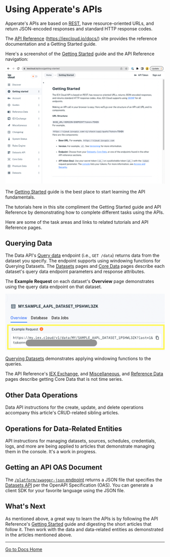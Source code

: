 # Using Apperate's APIs

Apperate's APIs are based on [REST](https://en.wikipedia.org/wiki/Representational_state_transfer), have resource-oriented URLs, and return JSON-encoded responses and standard HTTP response codes. 

The [API Reference](https://iexcloud.io/docs/) (<https://iexcloud.io/docs/>) site provides the reference documentation and a Getting Started guide. 

Here's a screenshot of the [Getting Started](https://iexcloud.io/docs/getting-started) guide and the API Reference navigation:

![](./apperate-api-basics/api-reference-getting-started.png)

The [Getting Started](https://iexcloud.io/docs/getting-started) guide is the best place to start learning the API fundamentals.

The tutorials here in this site compliment the Getting Started guide and API Reference by demonstrating how to complete different tasks using the APIs.

Here are some of the task areas and links to related tutorials and API Reference pages.

## Querying Data

The Data API's [Query data](https://iexcloud.io/docs/datasets-api/query-data) endpoint (i.e., `GET /data`) returns data from the dataset you specify. The endpoint supports using windowing functions for Querying Datasets. The [Datasets](https://iexcloud.io/docs/datasets) pages and [Core Data](https://iexcloud.io/docs/core) pages describe each dataset's query data endpoint parameters and response attributes.

The **Example Request** on each dataset's **Overview** page demonstrates using the query data endpoint on that dataset.

![](./apperate-api-basics/example_request.png)

[Querying Datasets](./querying-data/querying-datasets.md) demonstrates applying windowing functions to the queries.

The API Reference's [IEX Exchange](https://iexcloud.io/docs/iex-exchange), and [Miscellaneous](https://iexcloud.io/docs/miscellaneous), and [Reference Data](https://iexcloud.io/docs/reference-data) pages describe getting Core Data that is not time series. 

## Other Data Operations

Data API instructions for the create, update, and delete operations accompany this article's CRUD-related sibling articles.

## Operations for Data-Related Entities

API instructions for managing datasets, sources, schedules, credentials, logs, and more are being applied to articles that demonstrate managing them in the console. It's a work in progress.

## Getting an API OAS Document

The [`/platform/swagger-json` endpoint](https://iexcloud.io/docs/datasets-api/get-openapi-json) returns a JSON file that specifies the [Datasets API](https://iexcloud.io/docs/datasets-api) per the OpenAPI Specification (OAS). You can generate a client SDK for your favorite language using the JSON file. 

## What's Next

As mentioned above, a great way to learn the APIs is by following the API Reference's [Getting Started](https://iexcloud.io/docs/getting-started) guide and digesting the short articles that follow it. Then work with the data and data-related entities as demonstrated in the articles mentioned above.

---
[Go to Docs Home](https://github.com/iexcloud/docs/blob/main/README.md)